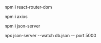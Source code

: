 
npm i react-router-dom

npm i axios

npm i json-server

npx json-server --watch db.json -- port 5000
